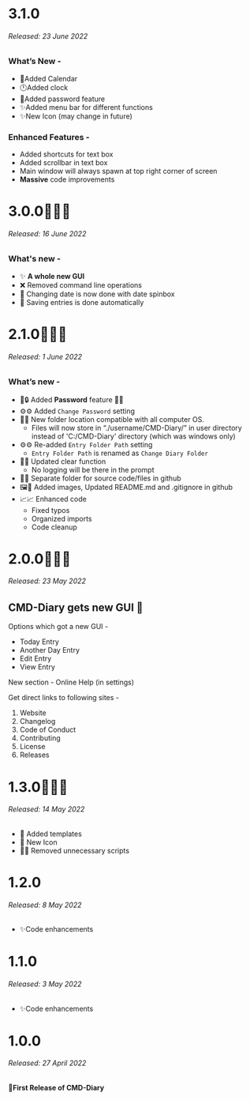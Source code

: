 # 3.1.0
###### Released: 23 June 2022
### What’s New -
- 📅Added Calendar
- 🕛Added clock
- 🔐Added password feature
- ✨Added menu bar for different functions
- ✨New Icon (may change in future)
### Enhanced Features -
- Added shortcuts for text box
- Added scrollbar in text box
- Main window will always spawn at top right corner of screen
- **Massive** code improvements

# 3.0.0🎉🎉🎉
###### Released: 16 June 2022
### What's new -
- ✨ **A whole new GUI**
- ❌ Removed command line operations
- 📅 Changing date is now done with date spinbox
- 📖 Saving entries is done automatically

# 2.1.0🎉🎉🎉

###### Released: 1 June 2022

### What’s new -

- 🔑🔒 Added **Password** feature 🎉🥳
- ⚙⚙ Added `Change Password` setting
- 📁📁 New folder location compatible with all computer OS.
    - Files will now store in “./username/CMD-Diary/” in user directory instead of 'C:/CMD-Diary' directory (which was windows only)
- ⚙⚙ Re-added `Entry Folder Path` setting
    - `Entry Folder Path` is renamed as `Change Diary Folder`
- 🔼🔼 Updated clear function
    - No logging will be there in the prompt
- 📁📁 Separate folder for source code/files in github
- 🖼📄 Added images, Updated README.md and .gitignore in github
- 📈📈 Enhanced code
    - Fixed typos
    - Organized imports
    - Code cleanup

# 2.0.0🎉🎉🎉

###### Released: 23 May 2022

## CMD-Diary gets new GUI 🥳

Options which got a new GUI -
* Today Entry
* Another Day Entry
* Edit Entry
* View Entry

New section - Online Help (in settings)

Get direct links to following sites -
1. Website
2. Changelog
3. Code of Conduct
4. Contributing
5. License
6. Releases

# 1.3.0🎉🎉🎉

###### Released: 14 May 2022

* 📄 Added templates
* 🥳 New Icon
* 📜🔫 Removed unnecessary scripts

# 1.2.0

###### Released: 8 May 2022

* ✨Code enhancements

# 1.1.0

###### Released: 3 May 2022

* ✨Code enhancements

# 1.0.0

###### Released: 27 April 2022

**🎉First Release of CMD-Diary**
